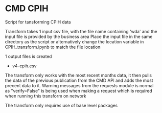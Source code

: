 # CMD CPIH

Script for tansforming CPIH data

Transform takes 1 input csv file, with the file name containing 'wda' and the input file is provided by the business area
Place the input file in the same directory as the script or alternatively change the location variable in CPIH_transform.ipynb to match the file location

1 output files is created
- v4-cpih.csv

The transform only works with the most recent months data, it then pulls the data of the previous publication from the CMD API and adds the most precent data to it.
Warning messages from the requests module is normal as "verify=False" is being used when making a request which is required when running this transform on network

The transform only requires use of base level packages
